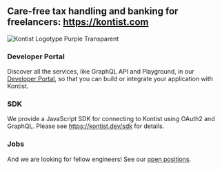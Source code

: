 ## Care-free tax handling and banking for freelancers: https://kontist.com

![Kontist Logotype Purple Transparent](https://user-images.githubusercontent.com/6780316/135088186-4626d8bb-9ad0-4a8a-b130-8474035e61a7.png)


### Developer Portal
Discover all the services, like GraphQL API and Playground, in our [Developer Portal](https://kontist.dev), so that you can build or integrate your application with Kontist.


### SDK
We provide a JavaScript SDK for connecting to Kontist using OAuth2 and GraphQL. Please see https://kontist.dev/sdk for details.


### Jobs
And we are looking for fellow engineers! See our [open positions](https://kontist.com/careers/).
